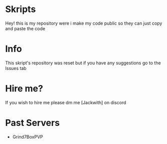 # Skripts

Hey! this is my repository were i make my code public so they can just copy and paste the code

# Info

This skript's repository was reset but if you have any suggestions go to the Issues tab

# Hire me?

If you wish to hire me please dm me [Jackwith] on discord

# Past Servers

- Grind7BoxPVP
